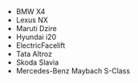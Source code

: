 - BMW X4
- Lexus NX
- Maruti Dzire
- Hyundai i20
- ElectricFacelift
- Tata Altroz
- Skoda Slavia
- Mercedes-Benz Maybach S-Class
